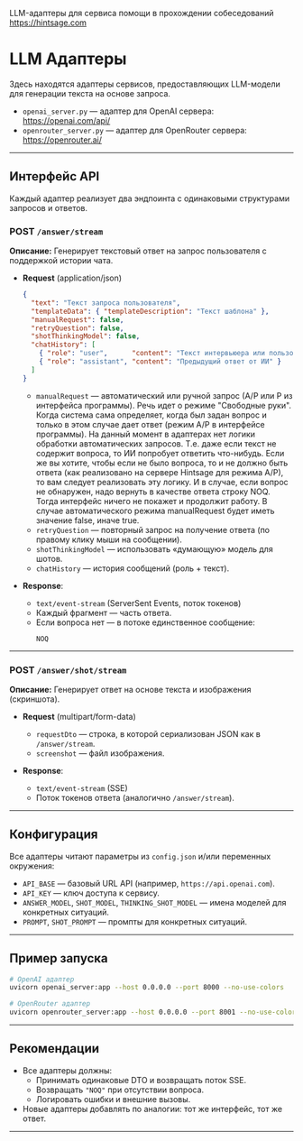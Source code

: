 LLM-адаптеры для сервиса помощи в прохождении собеседований https://hintsage.com

# LLM Адаптеры

Здесь находятся адаптеры сервисов, предоставляющих LLM-модели для генерации текста на основе запроса.

- `openai_server.py` — адаптер для OpenAI сервера: https://openai.com/api/
- `openrouter_server.py` — адаптер для OpenRouter сервера: https://openrouter.ai/

---

## Интерфейс API

Каждый адаптер реализует два эндпоинта с одинаковыми структурами запросов и ответов.

### POST `/answer/stream`

**Описание:** Генерирует текстовый ответ на запрос пользователя с поддержкой истории чата.

- **Request** (application/json)
  ```json
  {
    "text": "Текст запроса пользователя",
    "templateData": { "templateDescription": "Текст шаблона" },
    "manualRequest": false,
    "retryQuestion": false,
    "shotThinkingModel": false,
    "chatHistory": [
      { "role": "user",      "content": "Текст интервьюера или пользователя" },
      { "role": "assistant", "content": "Предыдущий ответ от ИИ" }
    ]
  }
  ```
  - `manualRequest` — автоматический или ручной запрос (А/Р или Р из интерфейса программы). Речь идет о режиме "Свободные руки". 
                    Когда система сама определяет, когда был задан вопрос и только в этом случае дает ответ (режим А/Р в интерфейсе программы).
                    На данный момент в адаптерах нет логики обработки автоматических запросов. Т.е. даже если текст не содержит вопроса, то ИИ попробует ответить что-нибудь. 
                    Если же вы хотите, чтобы если не было вопроса, то и не должно быть ответа (как реализовано на сервере Hintsage для режима А/Р), то вам следует
                    реализовать эту логику. И в случае, если вопрос не обнаружен, надо вернуть в качестве ответа строку NOQ. Тогда интерфейс ничего не покажет и продолжит работу.
                    В случае автоматического режима manualRequest будет иметь значение false, иначе true.
  - `retryQuestion` — повторный запрос на получение ответа (по правому клику мыши на сообщении).
  - `shotThinkingModel` — использовать «думающую» модель для шотов.
  - `chatHistory` — история сообщений (роль + текст).

- **Response**:
  - `text/event-stream` (ServerSent Events, поток токенов)
  - Каждый фрагмент — часть ответа.
  - Если вопроса нет — в потоке единственное сообщение:
    ```
    NOQ
    ```

---

### POST `/answer/shot/stream`

**Описание:** Генерирует ответ на основе текста и изображения (скриншота).

- **Request** (multipart/form-data)
  - `requestDto` — строка, в которой сериализован JSON как в `/answer/stream`.
  - `screenshot` — файл изображения.

- **Response**:
  - `text/event-stream` (SSE)
  - Поток токенов ответа (аналогично `/answer/stream`).

---

## Конфигурация

Все адаптеры читают параметры из `config.json` и/или переменных окружения:

- `API_BASE` — базовый URL API (например, `https://api.openai.com`).
- `API_KEY` — ключ доступа к сервису.
- `ANSWER_MODEL`, `SHOT_MODEL`, `THINKING_SHOT_MODEL` — имена моделей для конкретных ситуаций.
- `PROMPT`, `SHOT_PROMPT` — промпты для конкретных ситуаций.

---

## Пример запуска

```bash
# OpenAI адаптер
uvicorn openai_server:app --host 0.0.0.0 --port 8000 --no-use-colors

# OpenRouter адаптер
uvicorn openrouter_server:app --host 0.0.0.0 --port 8001 --no-use-colors
```

---

## Рекомендации

- Все адаптеры должны:
  - Принимать одинаковые DTO и возвращать поток SSE.
  - Возвращать `"NOQ"` при отсутствии вопроса.
  - Логировать ошибки и внешние вызовы.
- Новые адаптеры добавлять по аналогии: тот же интерфейс, тот же ответ.

---

